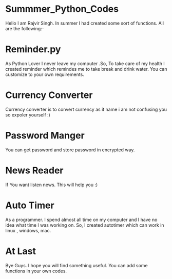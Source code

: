 # Summmer_Python_Codes

Hello I am Rajvir Singh. In summer I had created some sort of functions. All are the following:-

# Reminder.py

As Python Lover I  never leave my computer .So, To take care of my health I created reminder which remindes me to take break and drink water.
You can customize to your own requirements.

# Currency Converter

Currency converter is to convert currency as it name i am not confusing you so expoler yourself :)

# Password Manger

You can get password and store password in encrypted way.

# News Reader

If You want listen news. This will help you :)

# Auto Timer

As a programmer. I spend almost all time on my computer and I have no idea what time I was working on. So, I created autotimer which can work in linux , windows, mac.

# At Last

Bye Guys. I hope you will find something useful. You can add some functions in your own codes. 
